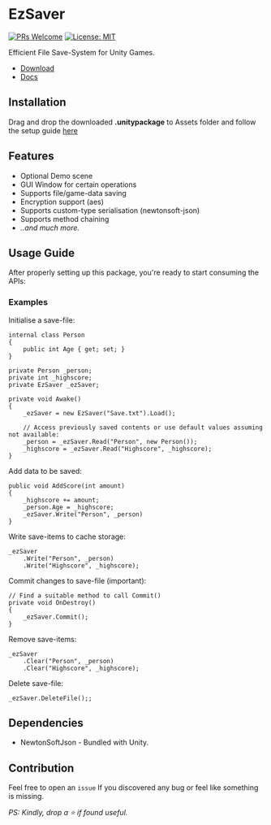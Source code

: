 # EzSaver 
[![PRs Welcome](https://img.shields.io/badge/PRs-welcome-blue.svg)](http://makeapullrequest.com) [![License: MIT](https://img.shields.io/badge/License-MIT-blue.svg)](https://github.com/ebukaracer/ebukaracer/blob/ebukaracer-resources/LICENSE.md)

Efficient File Save-System for Unity Games.
- [Download](https://github.com/ebukaracer/EzUnityUtils/releases/download/v1.0.0/EzSaver.unitypackage)
- [Docs](https://github.com/ebukaracer/EzUnityUtils/blob/pkg-EzSaver/DOCS.md)

## Installation
Drag and drop the downloaded **.unitypackage** to Assets folder and follow the setup guide [here](https://github.com/ebukaracer/EzUnityUtils/blob/main/SETUPGUIDE.md)

## Features
- Optional Demo scene
- GUI Window for certain operations
- Supports file/game-data saving
- Encryption support (aes)
- Supports custom-type serialisation (newtonsoft-json)
- Supports method chaining
- *..and much more.*

## Usage Guide
After properly setting up this package, you're ready to start consuming the APIs:

### Examples

Initialise a save-file:
```
internal class Person  
{  
    public int Age { get; set; }  
}

private Person _person;
private int _highscore;
private EzSaver _ezSaver;

private void Awake()  
{
	_ezSaver = new EzSaver("Save.txt").Load();
	
	// Access previously saved contents or use default values assuming not available:
	_person = _ezSaver.Read("Person", new Person());
	_highscore = _ezSaver.Read("Highscore", _highscore);
}
```
Add data to be saved: 
```
public void AddScore(int amount)  
{
	_highscore += amount;  
	_person.Age = _highscore;
	_ezSaver.Write("Person", _person)
}
```

Write save-items to cache storage:
```
_ezSaver  
    .Write("Person", _person)  
    .Write("Highscore", _highscore);
```

Commit changes to save-file (important):
```
// Find a suitable method to call Commit()
private void OnDestroy()  
{
	_ezSaver.Commit();
}
```

Remove save-items:
```
_ezSaver  
    .Clear("Person", _person)  
    .Clear("Highscore", _highscore);
```

Delete save-file:
``` 
_ezSaver.DeleteFile();;
```

## Dependencies
- NewtonSoftJson - Bundled with Unity.

## Contribution
Feel free to open an `issue` If you discovered any bug or feel like something is missing. 

*PS: Kindly, drop a ⭐ if found useful.*